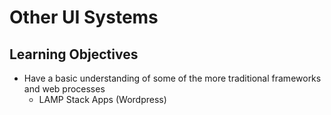 # Other UI Systems

## Learning Objectives

* Have a basic understanding of some of the more traditional frameworks and web processes
  * LAMP Stack Apps (Wordpress)

